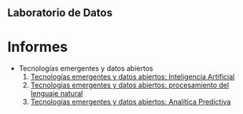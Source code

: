 ## Laboratorio de Datos ##

# Informes

- Tecnologías emergentes y datos abiertos
	1. [Tecnologías emergentes y datos abiertos: Inteligencia Artificial](https://datos.gob.es/es/documentacion/tecnologias-emergentes-y-datos-abiertos-inteligencia-artificial)
	2. [Tecnologías emergentes y datos abiertos: procesamiento del lenguaje natural](https://datos.gob.es/es/documentacion/tecnologias-emergentes-y-datos-abiertos-procesamiento-del-lenguaje-natural)
	3. [Tecnologías emergentes y datos abiertos: Analítica Predictiva](https://datos.gob.es/es/documentacion/tecnologias-emergentes-y-datos-abiertos-analitica-predictiva)
	
